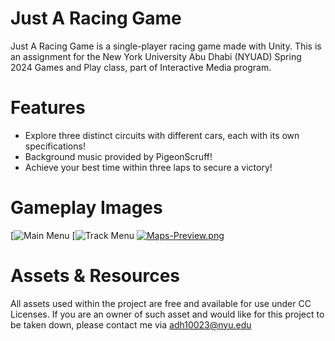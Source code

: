 
# Just A Racing Game 

Just A Racing Game is a single-player racing game made with Unity. This is an assignment for the New York University Abu Dhabi (NYUAD) Spring 2024 Games and Play class, part of Interactive Media program.

# Features
- Explore three distinct circuits with different cars, each with its own specifications!
- Background music provided by PigeonScruff!
- Achieve your best time within three laps to secure a victory!

# Gameplay Images

[![Main Menu]([Screenshot(3).png](https://github.com/ADAHafizh/GamesAndPlayS24-JustARacingGame/blob/21989380194076bb0e69f0ea909dc9d544dbcfc9/Screenshot%20(3).png))
[![Track Menu]([Screenshot(4).png](https://github.com/ADAHafizh/GamesAndPlayS24-JustARacingGame/blob/88d10b62a0f6463c26053fbd6807833b6a856198/Screenshot%20(4).png))
[![Maps-Preview.png](https://i.postimg.cc/tJFLtjrw/Maps-Preview.png)](https://postimg.cc/CnLPSWps)

# Assets & Resources
All assets used within the project are free and available for use under CC Licenses. If you are an owner of such asset and would like for this project to be taken down, please contact me via adh10023@nyu.edu


